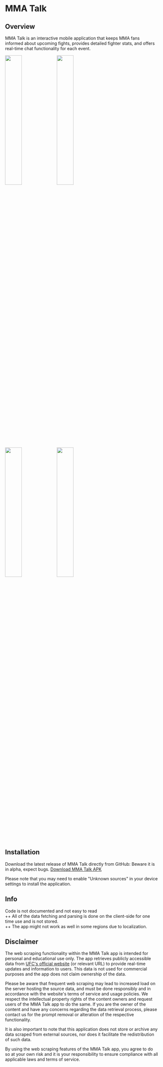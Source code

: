 # MMA Talk

## Overview
MMA Talk is an interactive mobile application that keeps MMA fans informed about upcoming fights, provides detailed fighter stats, and offers real-time chat functionality for each event.


<img src="https://github.com/dancingmadman2/mma-talk/assets/88443368/5b7eb1a8-b51c-4bca-8ecf-d2eff730a193" width=33% height=33%>

<img src="https://github.com/dancingmadman2/mma-talk/assets/88443368/101bf552-4bcb-4ecb-9c6d-84f0f2d8f840" width=33% height=33%>

<img src="https://github.com/dancingmadman2/mma-talk/assets/88443368/0ce0aa05-f366-4052-8756-0c4f947ec223" width=33% height=33%>

<img src="https://github.com/dancingmadman2/mma-talk/assets/88443368/6b6cdf13-c1c9-4308-a77d-96b070154954" width=33% height=33%>

## Installation

Download the latest release of MMA Talk directly from GitHub:
Beware it is in alpha, expect bugs.
[Download MMA Talk APK](https://github.com/dancingmadman2/mma-talk/releases/download/v0.1.1-alpha/app-release.apk)

Please note that you may need to enable "Unknown sources" in your device settings to install the application.

## Info
Code is not documented and not easy to read<br>
++ All of the data fetching and parsing is done on the client-side for one time use and is not stored. <br>
++ The app might not work as well in some regions due to localization. <br>

## Disclaimer

The web scraping functionality within the MMA Talk app is intended for personal and educational use only. The app retrieves publicly accessible data from [UFC's official website](https://www.ufc.com/) (or relevant URL) to provide real-time updates and information to users. This data is not used for commercial purposes and the app does not claim ownership of the data.

Please be aware that frequent web scraping may lead to increased load on the server hosting the source data, and must be done responsibly and in accordance with the website's terms of service and usage policies. We respect the intellectual property rights of the content owners and request users of the MMA Talk app to do the same. If you are the owner of the content and have any concerns regarding the data retrieval process, please contact us for the prompt removal or alteration of the respective functionality.

It is also important to note that this application does not store or archive any data scraped from external sources, nor does it facilitate the redistribution of such data.

By using the web scraping features of the MMA Talk app, you agree to do so at your own risk and it is your responsibility to ensure compliance with all applicable laws and terms of service.

